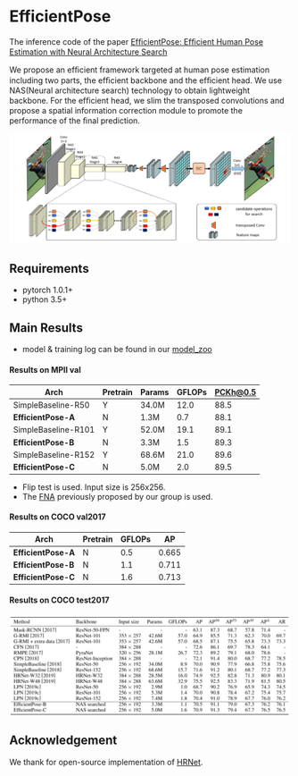 # EfficientPose

The inference code of the paper [EfﬁcientPose: Efﬁcient Human Pose Estimation with Neural Architecture Search](https://arxiv.org/abs/2012.07086)

We propose an efﬁcient framework targeted at human pose estimation including two parts, the efﬁcient backbone and the efﬁcient head. We use NAS(Neural architecture search)  technology to obtain lightweight backbone.  For the efﬁcient head, we slim the transposed convolutions and propose a spatial information correction module to promote the performance of the ﬁnal prediction.  

![overall_fig](imgs/overall_fig.png)



## Requirements

- pytorch 1.0.1+
- python 3.5+

## Main Results

- model & training log can be found in our [model_zoo](https://drive.google.com/drive/folders/1nKbolvot_TJW6Q_SjfUVGWyMTNcGmesc?usp=sharing)

#### Results on MPII val

| Arch                | Pretrain | Params | GFLOPs | PCKh@0.5 |
| ------------------- | -------- | ------ | ------ | -------- |
| SimpleBaseline-R50  | Y        | 34.0M  | 12.0   | 88.5     |
| **EfficientPose-A** | N        | 1.3M   | 0.7    | 88.1     |
| SimpleBaseline-R101 | Y        | 52.0M  | 19.1   | 89.1     |
| **EfficientPose-B** | N        | 3.3M   | 1.5    | 89.3     |
| SimpleBaseline-R152 | Y        | 68.6M  | 21.0   | 89.6     |
| **EfficientPose-C** | N        | 5.0M   | 2.0    | 89.5     |

- Flip test is used. Input size is 256x256.
- The [FNA](https://github.com/JaminFong/FNA) previously proposed by our group is used.

#### Results on COCO val2017

| Arch                | Pretrain | GFLOPs | AP    |
| ------------------- | -------- | ------ | ----- |
| **EfficientPose-A** | N        | 0.5    | 0.665 |
| **EfficientPose-B** | N        | 1.1    | 0.711 |
| **EfficientPose-C** | N        | 1.6    | 0.713 |

#### Results on COCO test2017

![coco_results](imgs/coco_results.png)

## Acknowledgement

We thank for open-source implementation of [HRNet](https://github.com/leoxiaobin/deep-high-resolution-net.pytorch).


